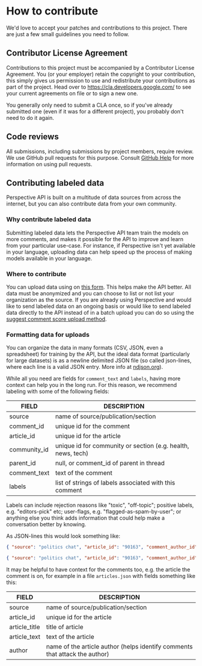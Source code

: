 # How to contribute

We'd love to accept your patches and contributions to this project. There are
just a few small guidelines you need to follow.

## Contributor License Agreement

Contributions to this project must be accompanied by a Contributor License
Agreement. You (or your employer) retain the copyright to your contribution,
this simply gives us permission to use and redistribute your contributions as
part of the project. Head over to <https://cla.developers.google.com/> to see
your current agreements on file or to sign a new one.

You generally only need to submit a CLA once, so if you've already submitted one
(even if it was for a different project), you probably don't need to do it
again.

## Code reviews

All submissions, including submissions by project members, require review. We
use GitHub pull requests for this purpose. Consult [GitHub Help] for more
information on using pull requests.

[GitHub Help]: https://help.github.com/articles/about-pull-requests/

## Contributing labeled data

Perspective API is built on a multitude of data sources from across the internet,
but you can also contribute data from your own community.

### Why contribute labeled data

Submitting labeled data lets the Perspective API team train the models on more
comments, and makes it possible for the API to improve and learn from your
particular use-case. For instance, if Perspective isn't yet available in your
language, uploading data can help speed up the process of making models available
in your language.

### Where to contribute

You can upload data using on [this form](https://docs.google.com/forms/d/e/1FAIpQLScAivfFHiwq08JfsHuIkTbdECLK0nSmyBi4JMvaqDrom2aVQw/viewform?c=0&w=1).
This helps make the API better. All data must be anonymized and you can choose
to list or not list your organization as the source. If you are already using
Perspective and would like to send labeled data on an ongoing basis or would
like to send labeled data directly to the API instead of in a batch upload
you can do so using the [suggest comment score upload method](https://support.perspectiveapi.com/s/article/score-feedback).
 
### Formatting data for uploads

You can organize the data in many formats (CSV, JSON, even a spreadsheet) for
training by the API, but the ideal data format (particularly for large datasets)
is as a newline delimited JSON file (so called json-lines, where each line is a
valid JSON entry. More info at [ndjson.org](https://ndjson.org)).
 
While all you need are fields for `comment_text` and `labels`, having more
context can help you in the long run. For this reason, we recommend labeling
with some of the following fields:

| FIELD | DESCRIPTION |
| -- | -- |
| source | name of source/publication/section |
| comment_id | unique id for the comment |
| article_id | unique id for the article |
| community_id | unique id for community or section (e.g. health, news, tech) |
| parent_id | null, or comment_id of parent in thread |
| comment_text | text of the comment |
| labels | list of strings of labels associated with this comment |


Labels can include rejection reasons like "toxic", "off-topic"; positive labels, e.g.
"editors-pick" etc; user-flags, e.g. "flagged-as-spam-by-user"; or anything else you
think adds information that could help make a conversation better by knowing.

As JSON-lines this would look something like:
 
```json
{ "source": "politics chat", "article_id": "90163", "comment_author_id": "4acf39f1e2", "parent_id": "47210", "comment_text": "You are a stupid idiot", "comment_id": "47212", "labels": ["obscene"]}

{ "source": "politics chat", "article_id": "90163", "comment_author_id": "e9af5bb45", "parent_id": "47212", "comment_text": "You, are the real dummy here! fool!", "comment_id": "47213", "labels": ["personal_attack"]}
```

It may be helpful to have context for the comments too, e.g. the article the comment
is on, for example in a file `articles.json` with fields something like this:

| FIELD | DESCRIPTION |
| -- | -- |
| source | name of source/publication/section |
| article_id | unique id for the article |
| article_title | title of article |
| article_text | text of the article |
| author | name of the article author (helps identify comments that attack the author) |
